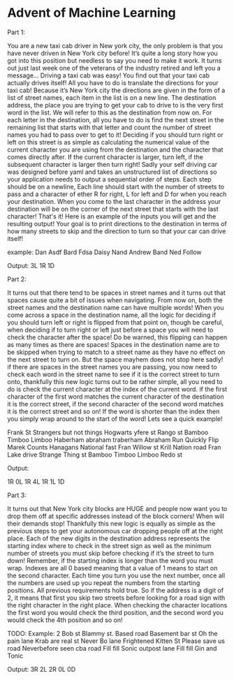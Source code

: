 # Advent of Machine Learning

Part 1:

You are a new taxi cab driver in New york city, the only problem is that you have never driven in New York city before! It’s quite a long story how you got into this position but needless to say you need to make it work. It turns out just last week one of the veterans of the industry retired and left you a message… Driving a taxi cab was easy! You find out that your taxi cab actually drives itself! All you have to do is translate the directions for your taxi cab! Because it’s New York city the directions are given in the form of a list of street names, each item in the list is on a new line. The destination address, the place you are trying to get your cab to drive to is the very first word in the list. We will refer to this as the destination from now on. For each letter in the destination, all you have to do is find the next street in the remaining list that starts with that letter and count the number of street names you had to pass over to get to it! Deciding if you should turn right or left on this street is as simple as calculating the numerical value of the current character you are using from the destination and the character that comes directly after. If the current character is larger, turn left, if the subsequent character is larger then turn right!
Sadly your self driving car was designed before yaml and takes an unstructured list of directions so your application needs to output a sequential order of steps. Each step should be on a newline, Each line should start with the number of streets to pass and a character of ether R for right, L for left and D for when you reach your destination.
When you come to the last character in the address your destination will be on the corner of the next street that starts with the last character! 
That's it! Here is an example of the inputs you will get and the resulting output! Your goal is to print directions to the destination in terms of how many streets to skip and the direction to turn so that your car can drive itself!

example:
Dan
Asdf
Bard
Fdsa
Daisy
Nand
Andrew
Band
Ned
Follow

Output:
3L
1R
1D

Part 2:

It turns out that there tend to be spaces in street names and it turns out that spaces cause quite a bit of issues when navigating. From now on, both the street names and the destination name can have multiple words!
When you come across a space in the destination name, all the logic for deciding if you should turn left or right is flipped from that point on, though be careful, when deciding if to turn right or left just before a space you will need to check the character after the space! Do be warned, this flipping can happen as many times as there are spaces! Spaces in the destination name are to be skipped when trying to match to a street name as they have no effect on the next street to turn on.
But the space mayhem does not stop here sadly! if there are spaces in the street names you are passing, you now need to check each word in the street name to see if it is the correct street to turn onto, thankfully this new logic turns out to be rather simple, all you need to do is check the current character at the index of the current word. if the first character of the first word matches the current character of the destination it is the correct street, if the second character of the second word matches it is the correct street and so on! If the word is shorter than the index then you simply wrap around to the start of the word! Lets see a quick example!

Frank St
Strangers but not things
Hogwarts yfere st
Rango st
Bamboo Timboo Limboo
Haberham abraham traberham
Abraham
Run
Quickly Flip
Marek Counts
Hanagans National fast Fran
Willow st
Krill Nation road
Fran Lake drive
Strange Thing st
Bamboo Timboo Limboo
Redo st

Output:

1R
0L
1R
4L
1R
1L
1D

Part 3:

It turns out that New York city blocks are HUGE and people now want you to drop them off at specific addresses instead of the block corners! When will their demands stop! Thankfully this new logic is equally as simple as the previous steps to get your autonomous car dropping people off at the right place. Each of the new digits in the destination address represents the starting index where to check in the street sign as well as the minimum number of streets you must skip before checking if it’s the street to turn down! Remember, if the starting index is longer than the word you must wrap. Indexes are all 0 based meaning that a value of 1 means to start on the second character. Each time you turn you use the next number, once all the numbers are used up you repeat the numbers from the starting positions. All previous requirements hold true. So if the address is a digit of 2, it means that first you skip two streets before looking for a road sign with the right character in the right place. When checking the character locations the first word you would check the third position, and the second word you would check the 4th position and so on!

TODO: Example:
2 Bob st
Blammy st.
Based road
Basement bar st
Oh the pain lane
Krab are real st
Never Bo lane
Frightened Kitten St
Please save us road
Neverbefore seen cba road
Fill
fill
Sonic outpost lane
Fill
fill
Gin and Tonic

Output:
3R
2L
2R
0L
0D
